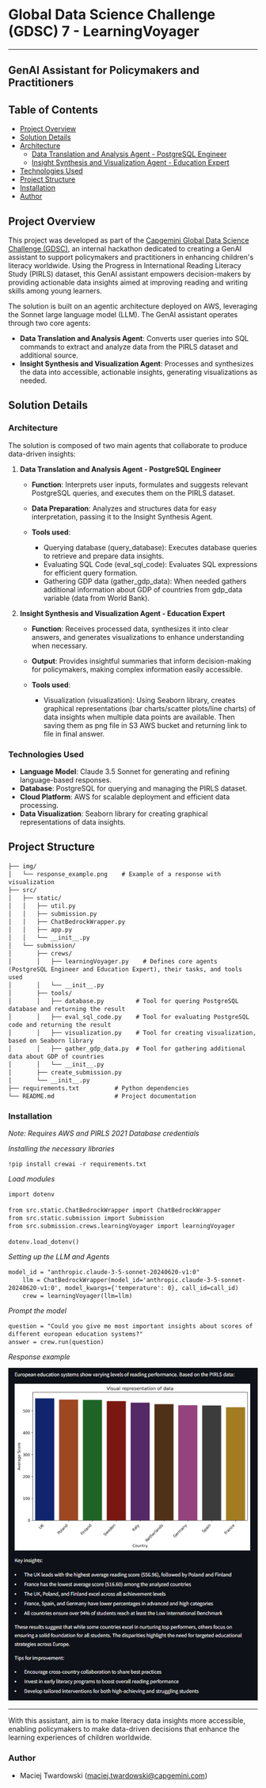 
# Global Data Science Challenge (GDSC) 7 - LearningVoyager
---
## GenAI Assistant for Policymakers and Practitioners

## Table of Contents

- [Project Overview](#project-overview)
- [Solution Details](#solution-details)
- [Architecture](#architecture)
  - [Data Translation and Analysis Agent - PostgreSQL Engineer](#data-translation-and-analysis-agent---postgresql-engineer)
  - [Insight Synthesis and Visualization Agent - Education Expert](#insight-synthesis-and-visualization-agent---education-expert)
- [Technologies Used](#technologies-used)
- [Project Structure](#project-structure)
- [Installation](#installation)
- [Author](#author)


## Project Overview

This project was developed as part of the [Capgemini Global Data Science Challenge (GDSC)](https://gdsc.ce.capgemini.com), an internal hackathon dedicated to creating a GenAI assistant to support policymakers and practitioners in enhancing children's literacy worldwide. Using the Progress in International Reading Literacy Study (PIRLS) dataset, this GenAI assistant empowers decision-makers by providing actionable data insights aimed at improving reading and writing skills among young learners.

The solution is built on an agentic architecture deployed on AWS, leveraging the Sonnet large language model (LLM). The GenAI assistant operates through two core agents:

- **Data Translation and Analysis Agent**: Converts user queries into SQL commands to extract and analyze data from the PIRLS dataset and additional source.
- **Insight Synthesis and Visualization Agent**: Processes and synthesizes the data into accessible, actionable insights, generating visualizations as needed.

## Solution Details

### Architecture

The solution is composed of two main agents that collaborate to produce data-driven insights:

1. **Data Translation and Analysis Agent - PostgreSQL Engineer**
   - **Function**: Interprets user inputs, formulates and suggests relevant PostgreSQL queries, and executes them on the PIRLS dataset.
   - **Data Preparation**: Analyzes and structures data for easy interpretation, passing it to the Insight Synthesis Agent.
  
   - **Tools used**:
     - Querying database (query_database): Executes database queries to retrieve and prepare data insights.
     - Evaluating SQL Code (eval_sql_code): Evaluates SQL expressions for efficient query formation.
     - Gathering GDP data (gather_gdp_data): When needed gathers additional information about GDP of countries from gdp_data variable (data from World Bank).

2. **Insight Synthesis and Visualization Agent - Education Expert**
   - **Function**: Receives processed data, synthesizes it into clear answers, and generates visualizations to enhance understanding when necessary.
   - **Output**: Provides insightful summaries that inform decision-making for policymakers, making complex information easily accessible.
  
   - **Tools used**:
      - Visualization (visualization): Using Seaborn library, creates graphical representations (bar charts/scatter plots/line charts) of data insights when multiple data points are available. Then saving them as png file in S3 AWS bucket and returning link to file in final answer.

### Technologies Used

- **Language Model**: Claude 3.5 Sonnet for generating and refining language-based responses.
- **Database**: PostgreSQL for querying and managing the PIRLS dataset.
- **Cloud Platform**: AWS for scalable deployment and efficient data processing.
- **Data Visualization**: Seaborn library for creating graphical representations of data insights.

## Project Structure

```
├── img/
│   └── response_example.png    # Example of a response with visualization  
├── src/
│   ├── static/
│   │   ├── util.py
│   │   ├── submission.py
│   │   ├── ChatBedrockWrapper.py
│   │   ├── app.py
│   │   └── __init__.py
│   └── submission/
│       ├── crews/ 
│       │   ├── learningVoyager.py    # Defines core agents (PostgreSQL Engineer and Education Expert), their tasks, and tools used 
│       │   └── __init__.py     
│       ├── tools/
│       │   ├── database.py         # Tool for quering PostgreSQL database and returning the result
│       │   ├── eval_sql_code.py    # Tool for evaluating PostgreSQL code and returning the result
│       │   ├── visualization.py    # Tool for creating visualization, based on Seaborn library
│       │   ├── gather_gdp_data.py  # Tool for gathering additional data about GDP of countries
│       │   └── __init__.py        
│       ├── create_submission.py  
│       └── __init__.py
├── requirements.txt          # Python dependencies
└── README.md                 # Project documentation
```
### Installation
*Note: Requires AWS and PIRLS 2021 Database credentials*
 
*Installing the necessary libraries*
```
!pip install crewai -r requirements.txt
```
*Load modules*
```
import dotenv

from src.static.ChatBedrockWrapper import ChatBedrockWrapper
from src.static.submission import Submission
from src.submission.crews.learningVoyager import learningVoyager

dotenv.load_dotenv()
```

*Setting up the LLM and Agents*
```
model_id = "anthropic.claude-3-5-sonnet-20240620-v1:0"
    llm = ChatBedrockWrapper(model_id='anthropic.claude-3-5-sonnet-20240620-v1:0', model_kwargs={'temperature': 0}, call_id=call_id)
    crew = learningVoyager(llm=llm)
```
*Prompt the model*
```
question = "Could you give me most important insights about scores of different european education systems?"
answer = crew.run(question)
```
*Response example*

![response example](img/response_example.png)

---

With this assistant, aim is to make literacy data insights more accessible, enabling policymakers to make data-driven decisions that enhance the learning experiences of children worldwide.

### Author
   - Maciej Twardowski ([maciej.twardowski@capgemini.com](maciej.twardowski@capgemini.com))

